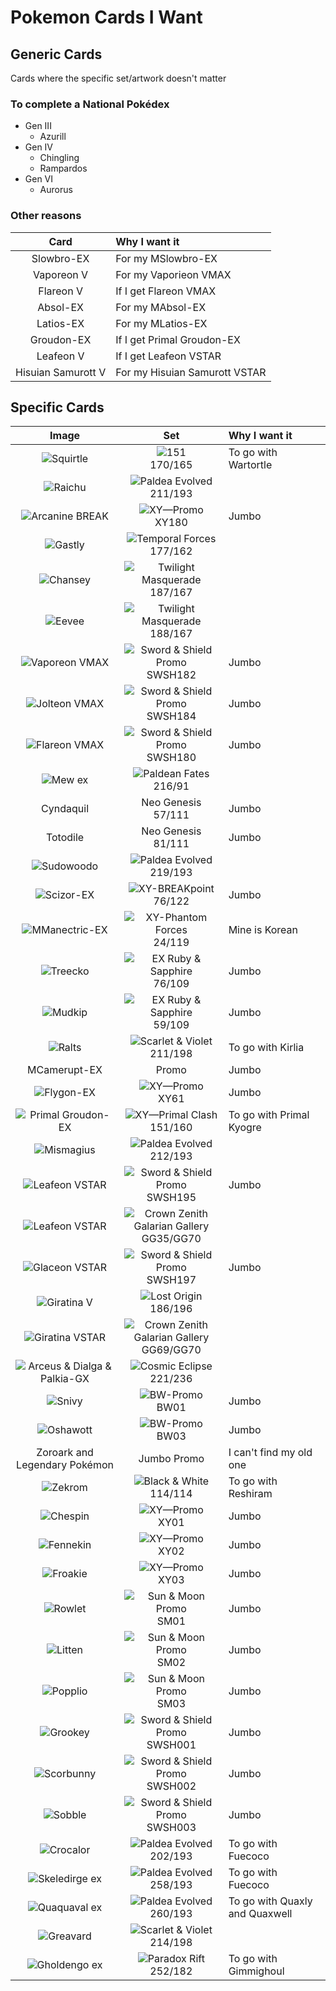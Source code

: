 # Pokemon Cards I Want

## Generic Cards
Cards where the specific set/artwork doesn't matter

### To complete a National Pokédex
- Gen III
    - Azurill
- Gen IV
    - Chingling
    - Rampardos
- Gen VI
    - Aurorus

### Other reasons
Card|Why I want it
:-:|:--
Slowbro-EX|For my MSlowbro-EX
Vaporeon V|For my Vaporieon VMAX
Flareon V|If I get Flareon VMAX
Absol-EX|For my MAbsol-EX
Latios-EX|For my MLatios-EX
Groudon-EX|If I get Primal Groudon-EX
Leafeon V|If I get Leafeon VSTAR
Hisuian Samurott V|For my Hisuian Samurott VSTAR

## Specific Cards

Image|Set|Why I want it
:-:|:-:|:--
![Squirtle](https://www.pokemon.com/static-assets/content-assets/cms2/img/cards/web/SV3PT5/SV3PT5_EN_170.png)|![151](https://www.pokemon.com/static-assets/content-assets/cms/img/tcg/expansion-symbols/_40x40/sv3pt5-expansion-symbol.png)<br/>170/165|To go with Wartortle
![Raichu](https://www.pokemon.com/static-assets/content-assets/cms2/img/cards/web/SV02/SV02_EN_211.png)|![Paldea Evolved](https://www.pokemon.com/static-assets/content-assets/cms/img/tcg/expansion-symbols/_40x40/sv02-expansion-symbol.png)<br/>211/193
![Arcanine BREAK](https://www.pokemon.com/static-assets/content-assets/cms2/img/cards/web/XYP/XYP_EN_XY180.png)|![XY—Promo](https://www.pokemon.com/static-assets/content-assets/cms/img/tcg/expansion-symbols/_40x40/black-star-promo.png)<br/>XY180|Jumbo
![Gastly](https://www.pokemon.com/static-assets/content-assets/cms2/img/cards/web/SV05/SV05_EN_177.png)|![Temporal Forces](https://www.pokemon.com/static-assets/content-assets/cms/img/tcg/expansion-symbols/_40x40/sv05-expansion-symbol.png)<br/>177/162
![Chansey](https://www.pokemon.com/static-assets/content-assets/cms2/img/cards/web/SV06/SV06_EN_187.png)|![Twilight Masquerade](https://www.pokemon.com/static-assets/content-assets/cms/img/tcg/expansion-symbols/_40x40/sv06-expansion-symbol.png)<br/>187/167
![Eevee](https://www.pokemon.com/static-assets/content-assets/cms2/img/cards/web/SV06/SV06_EN_188.png)|![Twilight Masquerade](https://www.pokemon.com/static-assets/content-assets/cms/img/tcg/expansion-symbols/_40x40/sv06-expansion-symbol.png)<br/>188/167
![Vaporeon VMAX](https://www.pokemon.com/static-assets/content-assets/cms2/img/cards/web/SWSHP/SWSHP_EN_SWSH182.png)|![Sword & Shield Promo](https://www.pokemon.com/static-assets/content-assets/cms/img/tcg/expansion-symbols/_40x40/swshp-expansion-symbol.png)<br/>SWSH182|Jumbo
![Jolteon VMAX](https://www.pokemon.com/static-assets/content-assets/cms2/img/cards/web/SWSHP/SWSHP_EN_SWSH184.png)|![Sword & Shield Promo](https://www.pokemon.com/static-assets/content-assets/cms/img/tcg/expansion-symbols/_40x40/swshp-expansion-symbol.png)<br/>SWSH184|Jumbo
![Flareon VMAX](https://www.pokemon.com/static-assets/content-assets/cms2/img/cards/web/SWSHP/SWSHP_EN_SWSH180.png)|![Sword & Shield Promo](https://www.pokemon.com/static-assets/content-assets/cms/img/tcg/expansion-symbols/_40x40/swshp-expansion-symbol.png)<br/>SWSH180|Jumbo
![Mew ex](https://www.pokemon.com/static-assets/content-assets/cms2/img/cards/web/SV4PT5/SV4PT5_EN_216.png)|![Paldean Fates](https://www.pokemon.com/static-assets/content-assets/cms/img/tcg/expansion-symbols/_40x40/sv4pt5-expansion-symbol.png)<br/>216/91
Cyndaquil|Neo Genesis<br/>57/111|Jumbo
Totodile|Neo Genesis<br/>81/111|Jumbo
![Sudowoodo](https://www.pokemon.com/static-assets/content-assets/cms2/img/cards/web/SV02/SV02_EN_219.png)|![Paldea Evolved](https://www.pokemon.com/static-assets/content-assets/cms/img/tcg/expansion-symbols/_40x40/sv02-expansion-symbol.png)<br/>219/193
![Scizor-EX](https://www.pokemon.com/static-assets/content-assets/cms2/img/cards/web/XY9/XY9_EN_76.png)|![XY-BREAKpoint](https://www.pokemon.com/static-assets/content-assets/cms/img/tcg/expansion-symbols/_40x40/xy9-expansion-symbol.png)<br/>76/122|Jumbo
![MManectric-EX](https://www.pokemon.com/static-assets/content-assets/cms2/img/cards/web/XY4/XY4_EN_24.png)|![XY-Phantom Forces](https://www.pokemon.com/static-assets/content-assets/cms/img/tcg/expansion-symbols/_40x40/xy4-expansion-symbol.png)<br/>24/119|Mine is Korean
![Treecko](https://assets.pokemon.com/static-assets/content-assets/cms2/img/cards/web/EX1/EX1_EN_76.png)|![EX Ruby & Sapphire](https://www.pokemon.com/static-assets/content-assets/cms-en-uk/img/tcg/expansion-symbols/_40x40/ex-01symbol.png)<br/>76/109|Jumbo
![Mudkip](https://assets.pokemon.com/static-assets/content-assets/cms2/img/cards/web/EX1/EX1_EN_59.png)|![EX Ruby & Sapphire](https://www.pokemon.com/static-assets/content-assets/cms-en-uk/img/tcg/expansion-symbols/_40x40/ex-01symbol.png)<br/>59/109|Jumbo
![Ralts](https://www.pokemon.com/static-assets/content-assets/cms2/img/cards/web/SV01/SV01_EN_211.png)|![Scarlet & Violet](https://www.pokemon.com/static-assets/content-assets/cms/img/tcg/expansion-symbols/_40x40/sv01-expansion-symbol.png)<br/>211/198|To go with Kirlia
MCamerupt-EX|Promo|Jumbo
![Flygon-EX](https://www.pokemon.com/static-assets/content-assets/cms2/img/cards/web/XYP/XYP_EN_XY61.png)|![XY—Promo](https://www.pokemon.com/static-assets/content-assets/cms/img/tcg/expansion-symbols/_40x40/black-star-promo.png)<br/>XY61|Jumbo
![Primal Groudon-EX](https://www.pokemon.com/static-assets/content-assets/cms2/img/cards/web/XY5/XY5_EN_151.png)|![XY—Primal Clash](https://www.pokemon.com/static-assets/content-assets/cms/img/tcg/expansion-symbols/_40x40/xy5-expansion-symbol.png)<br/>151/160|To go with Primal Kyogre
![Mismagius](https://www.pokemon.com/static-assets/content-assets/cms2/img/cards/web/SV02/SV02_EN_212.png)|![Paldea Evolved](https://www.pokemon.com/static-assets/content-assets/cms/img/tcg/expansion-symbols/_40x40/sv02-expansion-symbol.png)<br/>212/193
![Leafeon VSTAR](https://www.pokemon.com/static-assets/content-assets/cms2/img/cards/web/SWSHP/SWSHP_EN_SWSH195.png)|![Sword & Shield Promo](https://www.pokemon.com/static-assets/content-assets/cms/img/tcg/expansion-symbols/_40x40/swshp-expansion-symbol.png)<br/>SWSH195|Jumbo
![Leafeon VSTAR](https://www.pokemon.com/static-assets/content-assets/cms2/img/cards/web/SWSH12PT5GG/SWSH12PT5GG_EN_GG35.png)|![Crown Zenith Galarian Gallery](https://www.pokemon.com/static-assets/content-assets/cms/img/tcg/expansion-symbols/_40x40/swsh12pt5gg-expansion-symbol.png)<br/>GG35/GG70
![Glaceon VSTAR](https://www.pokemon.com/static-assets/content-assets/cms2/img/cards/web/SWSHP/SWSHP_EN_SWSH197.png)|![Sword & Shield Promo](https://www.pokemon.com/static-assets/content-assets/cms/img/tcg/expansion-symbols/_40x40/swshp-expansion-symbol.png)<br/>SWSH197|Jumbo
![Giratina V](https://www.pokemon.com/static-assets/content-assets/cms2/img/cards/web/SWSH11/SWSH11_EN_186.png)|![Lost Origin](https://www.pokemon.com/static-assets/content-assets/cms/img/tcg/expansion-symbols/_40x40/swsh11-expansion-symbol.png)<br/>186/196
![Giratina VSTAR](https://www.pokemon.com/static-assets/content-assets/cms2/img/cards/web/SWSH12PT5GG/SWSH12PT5GG_EN_GG69.png)|![Crown Zenith Galarian Gallery](https://www.pokemon.com/static-assets/content-assets/cms/img/tcg/expansion-symbols/_40x40/swsh12pt5gg-expansion-symbol.png)<br/>GG69/GG70
![Arceus & Dialga & Palkia-GX](https://www.pokemon.com/static-assets/content-assets/cms2/img/cards/web/SM12/SM12_EN_221.png)|![Cosmic Eclipse](https://www.pokemon.com/static-assets/content-assets/cms/img/tcg/expansion-symbols/_40x40/sm12-expansion-symbol.png)<br/>221/236
![Snivy](https://www.pokemon.com/static-assets/content-assets/cms2/img/cards/web/BWP/BWP_EN_BW01.png)|![BW-Promo](https://www.pokemon.com/static-assets/content-assets/cms/img/tcg/expansion-symbols/_40x40/black-star-promo.png)<br/>BW01|Jumbo
![Oshawott](https://www.pokemon.com/static-assets/content-assets/cms2/img/cards/web/BWP/BWP_EN_BW03.png)|![BW-Promo](https://www.pokemon.com/static-assets/content-assets/cms/img/tcg/expansion-symbols/_40x40/black-star-promo.png)<br/>BW03|Jumbo
Zoroark and Legendary Pokémon|Jumbo Promo|I can't find my old one
![Zekrom](https://www.pokemon.com/static-assets/content-assets/cms2/img/cards/web/BW1/BW1_EN_114.png)|![Black & White](https://www.pokemon.com/static-assets/content-assets/cms-en-uk/img/tcg/expansion-symbols/bw1-expansion-symbol.png)<br/>114/114|To go with Reshiram
![Chespin](https://www.pokemon.com/static-assets/content-assets/cms2/img/cards/web/XYP/XYP_EN_XY01.png)|![XY—Promo](https://www.pokemon.com/static-assets/content-assets/cms/img/tcg/expansion-symbols/_40x40/black-star-promo.png)<br/>XY01|Jumbo
![Fennekin](https://www.pokemon.com/static-assets/content-assets/cms2/img/cards/web/XYP/XYP_EN_XY02.png)|![XY—Promo](https://www.pokemon.com/static-assets/content-assets/cms/img/tcg/expansion-symbols/_40x40/black-star-promo.png)<br/>XY02|Jumbo
![Froakie](https://www.pokemon.com/static-assets/content-assets/cms2/img/cards/web/XYP/XYP_EN_XY03.png)|![XY—Promo](https://www.pokemon.com/static-assets/content-assets/cms/img/tcg/expansion-symbols/_40x40/black-star-promo.png)<br/>XY03|Jumbo
![Rowlet](https://www.pokemon.com/static-assets/content-assets/cms2/img/cards/web/SMP/SMP_EN_SM01.png)|![Sun & Moon Promo](https://www.pokemon.com/static-assets/content-assets/cms/img/tcg/expansion-symbols/_40x40/smp-expansion-symbol.png)<br/>SM01|Jumbo
![Litten](https://www.pokemon.com/static-assets/content-assets/cms2/img/cards/web/SMP/SMP_EN_SM02.png)|![Sun & Moon Promo](https://www.pokemon.com/static-assets/content-assets/cms/img/tcg/expansion-symbols/_40x40/smp-expansion-symbol.png)<br/>SM02|Jumbo
![Popplio](https://www.pokemon.com/static-assets/content-assets/cms2/img/cards/web/SMP/SMP_EN_SM03.png)|![Sun & Moon Promo](https://www.pokemon.com/static-assets/content-assets/cms/img/tcg/expansion-symbols/_40x40/smp-expansion-symbol.png)<br/>SM03|Jumbo
![Grookey](https://www.pokemon.com/static-assets/content-assets/cms2/img/cards/web/SWSHP/SWSHP_EN_SWSH001.png)|![Sword & Shield Promo](https://www.pokemon.com/static-assets/content-assets/cms/img/tcg/expansion-symbols/_40x40/swshp-expansion-symbol.png)<br/>SWSH001|Jumbo
![Scorbunny](https://www.pokemon.com/static-assets/content-assets/cms2/img/cards/web/SWSHP/SWSHP_EN_SWSH002.png)|![Sword & Shield Promo](https://www.pokemon.com/static-assets/content-assets/cms/img/tcg/expansion-symbols/_40x40/swshp-expansion-symbol.png)<br/>SWSH002|Jumbo
![Sobble](https://www.pokemon.com/static-assets/content-assets/cms2/img/cards/web/SWSHP/SWSHP_EN_SWSH003.png)|![Sword & Shield Promo](https://www.pokemon.com/static-assets/content-assets/cms/img/tcg/expansion-symbols/_40x40/swshp-expansion-symbol.png)<br/>SWSH003|Jumbo
![Crocalor](https://assets.pokemon.com/static-assets/content-assets/cms2/img/cards/web/SV02/SV02_EN_202.png)|![Paldea Evolved](https://www.pokemon.com/static-assets/content-assets/cms-en-uk/img/tcg/expansion-symbols/_40x40/sv02-expansion-symbol.png)<br/>202/193|To go with Fuecoco
![Skeledirge ex](https://assets.pokemon.com/static-assets/content-assets/cms2/img/cards/web/SV02/SV02_EN_258.png)|![Paldea Evolved](https://www.pokemon.com/static-assets/content-assets/cms-en-uk/img/tcg/expansion-symbols/_40x40/sv02-expansion-symbol.png)<br/>258/193|To go with Fuecoco
![Quaquaval ex](https://assets.pokemon.com/static-assets/content-assets/cms2/img/cards/web/SV02/SV02_EN_260.png)|![Paldea Evolved](https://www.pokemon.com/static-assets/content-assets/cms-en-uk/img/tcg/expansion-symbols/_40x40/sv02-expansion-symbol.png)<br/>260/193|To go with Quaxly and Quaxwell
![Greavard](https://www.pokemon.com/static-assets/content-assets/cms2/img/cards/web/SV01/SV01_EN_214.png)|![Scarlet & Violet](https://www.pokemon.com/static-assets/content-assets/cms/img/tcg/expansion-symbols/_40x40/sv01-expansion-symbol.png)<br/>214/198
![Gholdengo ex](https://www.pokemon.com/static-assets/content-assets/cms2/img/cards/web/SV04/SV04_EN_252.png)|![Paradox Rift](https://www.pokemon.com/static-assets/content-assets/cms/img/tcg/expansion-symbols/_40x40/sv04-expansion-symbol.png)<br/>252/182|To go with Gimmighoul